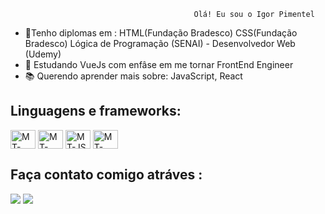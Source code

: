                                             Olá! Eu sou o Igor Pimentel

- 📝Tenho diplomas em : HTML(Fundação Bradesco) CSS(Fundação Bradesco) Lógica de Programação (SENAI) - Desenvolvedor Web (Udemy)
- 🌱 Estudando VueJs com enfâse em me tornar FrontEnd Engineer
- 📚 Querendo aprender mais sobre: JavaScript, React



<h2>Linguagens e frameworks:  </h2>
  <div style="display: inline_block">
    <img align="center" alt="MT-HTML" height="30" width="40" src="https://cdn.jsdelivr.net/gh/devicons/devicon/icons/html5/html5-plain-wordmark.svg">
    <img align="center" alt="MT-CSS" height="30" width="40" src="https://cdn.jsdelivr.net/gh/devicons/devicon/icons/css3/css3-plain-wordmark.svg">
    <img align="center" alt="MT-JS" height="30" width="40" src="https://cdn.jsdelivr.net/gh/devicons/devicon/icons/javascript/javascript-plain.svg">
    <img align="center" alt="MT-VUEJS" height="30" width="40" src="https://cdn.jsdelivr.net/gh/devicons/devicon/icons/vuejs/vuejs-original-wordmark.svg"> 
   </div>
   
   <h2>Faça contato comigo atráves : </h2>
  <div> 
    <a href = "mailto:igorpimentell@outlook.com"><img src="https://img.shields.io/badge/Microsoft_Outlook-0078D4?style=for-the-badge&logo=microsoft-outlook&logoColor=white" target="_blank"></a>
    <a href="https://www.linkedin.com/in/igor-pimentel-sardinha-83727412a/" target="_blank"><img src="https://img.shields.io/badge/-LinkedIn-%230077B5?style=for-the-badge&logo=linkedin&logoColor=white" target="_blank"></a> 
  </div>
